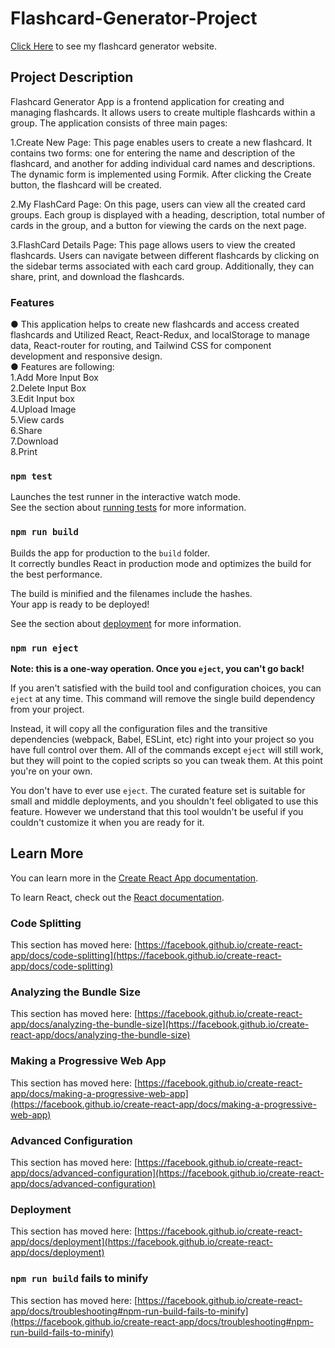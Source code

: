 # Flashcard-Generator-Project 

[Click Here](https://facebook.github.io/create-react-app/docs/deployment) to see my flashcard generator website.

## Project Description

Flashcard Generator App is a frontend application for creating and managing flashcards. It allows users to create multiple flashcards within a group. The application consists of three main pages:

 1.Create New Page:
   This page enables users to create a new flashcard. It contains two forms: one for entering the name and description of the flashcard, and another for adding 
   individual card names and descriptions. The dynamic form is implemented using Formik. After clicking the Create button, the flashcard will be created.

 2.My FlashCard Page:
   On this page, users can view all the created card groups. Each group is displayed with a heading, description, total number of cards in the group, and a button 
   for viewing the cards on the next page.

 3.FlashCard Details Page:
   This page allows users to view the created flashcards. Users can navigate between different flashcards by clicking on the sidebar terms associated with each 
   card group. Additionally, they can share, print, and download the flashcards.


### Features
● This application helps to create new flashcards and access created flashcards and Utilized React, React-Redux, and localStorage to manage data, React-router for routing, and Tailwind CSS for component development and responsive design.                                                                                                             
● Features are following:                                                                                                                                                                                                                     
   1.Add More Input Box                                                                                                                                                                   
   2.Delete Input Box                                                                                                           
   3.Edit Input box                                                                                                                
   4.Upload Image                                                                                                             
   5.View cards                                                                                                               
   6.Share                                                                                                                
   7.Download                                                                                                                                                                           
   8.Print

### `npm test`

Launches the test runner in the interactive watch mode.\
See the section about [running tests](https://facebook.github.io/create-react-app/docs/running-tests) for more information.

### `npm run build`

Builds the app for production to the `build` folder.\
It correctly bundles React in production mode and optimizes the build for the best performance.

The build is minified and the filenames include the hashes.\
Your app is ready to be deployed!

See the section about [deployment](https://facebook.github.io/create-react-app/docs/deployment) for more information.

### `npm run eject`

**Note: this is a one-way operation. Once you `eject`, you can't go back!**

If you aren't satisfied with the build tool and configuration choices, you can `eject` at any time. This command will remove the single build dependency from your project.

Instead, it will copy all the configuration files and the transitive dependencies (webpack, Babel, ESLint, etc) right into your project so you have full control over them. All of the commands except `eject` will still work, but they will point to the copied scripts so you can tweak them. At this point you're on your own.

You don't have to ever use `eject`. The curated feature set is suitable for small and middle deployments, and you shouldn't feel obligated to use this feature. However we understand that this tool wouldn't be useful if you couldn't customize it when you are ready for it.

## Learn More

You can learn more in the [Create React App documentation](https://facebook.github.io/create-react-app/docs/getting-started).

To learn React, check out the [React documentation](https://reactjs.org/).

### Code Splitting

This section has moved here: [https://facebook.github.io/create-react-app/docs/code-splitting](https://facebook.github.io/create-react-app/docs/code-splitting)

### Analyzing the Bundle Size

This section has moved here: [https://facebook.github.io/create-react-app/docs/analyzing-the-bundle-size](https://facebook.github.io/create-react-app/docs/analyzing-the-bundle-size)

### Making a Progressive Web App

This section has moved here: [https://facebook.github.io/create-react-app/docs/making-a-progressive-web-app](https://facebook.github.io/create-react-app/docs/making-a-progressive-web-app)

### Advanced Configuration

This section has moved here: [https://facebook.github.io/create-react-app/docs/advanced-configuration](https://facebook.github.io/create-react-app/docs/advanced-configuration)

### Deployment

This section has moved here: [https://facebook.github.io/create-react-app/docs/deployment](https://facebook.github.io/create-react-app/docs/deployment)

### `npm run build` fails to minify

This section has moved here: [https://facebook.github.io/create-react-app/docs/troubleshooting#npm-run-build-fails-to-minify](https://facebook.github.io/create-react-app/docs/troubleshooting#npm-run-build-fails-to-minify)
